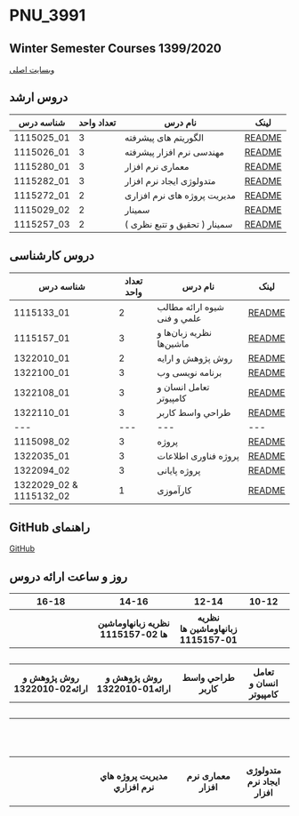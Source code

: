 # PNU_3991
## Winter Semester Courses 1399/2020

[وبسایت اصلی](https://alirazavi-edu.github.io/PNU_3991)

## دروس ارشد
شناسه درس | تعداد واحد | نام درس | لینک
--- | --- | --- | ---
1115025_01 | 3 | الگوريتم های پيشرفته             | [README](https://github.com/AliRazavi-edu/PNU_3991/tree/master/docs/MSc/AdvancedAlgorithms)
1115026_01 | 3 | مهندسی نرم افزار پيشرفته        | [README](https://github.com/AliRazavi-edu/PNU_3991/tree/master/docs/MSc/AdvancedSoftwareEngineering)
1115280_01 | 3 | معماری نرم افزار                | [README](https://github.com/AliRazavi-edu/PNU_3991/tree/master/docs/MSc/SoftwareArchitecture)
1115282_01 | 3 |	متدولوژی ايجاد نرم افزار         | [README](https://github.com/AliRazavi-edu/PNU_3991/tree/master/docs/MSc/SoftwareDevelopmentMethodologies)
1115272_01 | 2 | مديريت پروژه های نرم افزاری	   | [README](https://github.com/AliRazavi-edu/PNU_3991/tree/master/docs/MSc/SoftwareProjectManagement)
1115029_02 | 2 | سمينار                          | [README](https://github.com/AliRazavi-edu/PNU_3991/tree/master/docs/MSc/MscSeminar-1)
1115257_03 | 2 | سمينار ( تحقيق و تتبع نظری )	   | [README](https://github.com/AliRazavi-edu/PNU_3991/tree/master/docs/MSc/MscSeminar-2)


## دروس کارشناسی
شناسه درس | تعداد واحد | نام درس | لینک
--- | --- | --- | ---
1115133_01 | 2 | شيوه ارائه مطالب علمي و فنی | [README](https://github.com/AliRazavi-edu/PNU_3991/tree/master/docs/BSc/ResearchAndPresentationMethods)
1115157_01 | 3 | نظريه زبان‌ها و ماشين‌ها         | [README](https://github.com/AliRazavi-edu/PNU_3991/tree/master/docs/BSc/Theory-of-Languages-and-Machines)
1322010_01 | 2 | روش پژوهش و ارایه          | [README](https://github.com/AliRazavi-edu/PNU_3991/tree/master/docs/BSc/ResearchAndPresentationMethods)
1322100_01 | 3 | برنامه نويسی وب             | [README](https://github.com/AliRazavi-edu/PNU_3991/tree/master/docs/BSc/WebProgramming)
1322108_01 | 3 | تعامل انسان و كامپيوتر        | [README](https://github.com/AliRazavi-edu/PNU_3991/tree/master/docs/BSc/HumanComputerInteraction)
1322110_01 | 3 | طراحي واسط كاربر           | [README](https://github.com/AliRazavi-edu/PNU_3991/tree/master/docs/BSc/UserInterfaceDesgin)
--- | --- | --- | ---
1115098_02 | 3 | پروژه                        | [README](https://github.com/AliRazavi-edu/PNU_3991/tree/master/docs/BSc/BscFinalProject)
1322035_01 | 3 | پروژه فناوری اطلاعات         | [README](https://github.com/AliRazavi-edu/PNU_3991/tree/master/docs/BSc/BscFinalProject)
1322094_02 | 3 | پروژه پايانی                  | [README](https://github.com/AliRazavi-edu/PNU_3991/tree/master/docs/BSc/BscFinalProject)
1322029_02 & 1115132_02 | 1 | كارآموزی       | [README](https://github.com/AliRazavi-edu/PNU_3991/tree/master/docs/BSc/Internship)


##  GitHub راهنمای 
[GitHub](https://github.com/AliRazavi-edu/PNU_3991/tree/master/GitHub)

## روز و ساعت ارائه دروس

<table style="width:100%">
  <tr>
    <th >16-18</th>
    <th >14-16</th>
    <th >12-14</th>
    <th>10-12</th>
    <th>8-10</th>
    <th>روز</th>
  </tr>
  <tr>
    <th ></th>
    <th >نظريه زبانهاوماشين ها 02-1115157</th>
    <th >نظريه زبانهاوماشين ها 
         01-1115157
    </th>
    <th></th>
    <th></th>
    <th>شنبه</th>
  </tr>
   <tr>
    <th ></th>
    <th ></th>
    <th></th>
    <th></th>
    <th ></th>
    <th>یک شنبه</th>
  </tr>
   <tr>
    <th >روش پژوهش و ارائه02-1322010 </th>
    <th >روش پژوهش و ارائه01-1322010</th>
    <th>طراحي واسط كاربر</th>
    <th>تعامل انسان و كامپيوتر</th>
    <th ></th>   
    <th>دوشنبه</th>
  </tr>
   <tr>
    <th ></th>
    <th ></th>
    <th></th>
    <th></th>
    <th ></th>
    <th>سه شنبه</th>
  </tr>
   <tr>
    <th ></th>
    <th ></th>
    <th></th>
    <th></th>
    <th >الگوريتم هاي پيشرفته</th>
    <th>چهارشنبه</th>
  </tr>
   <tr>
    <th ></th>
    <th >مديريت پروژه هاي نرم افزاري</th>
    <th >معماری نرم افزار</th>
    <th>متدولوژی ایجاد نرم افزار</th>
    <th>مهندسی نرم افزار پیشرفته</th>
    <th>پنج شنبه</th>
  </tr>
</table>